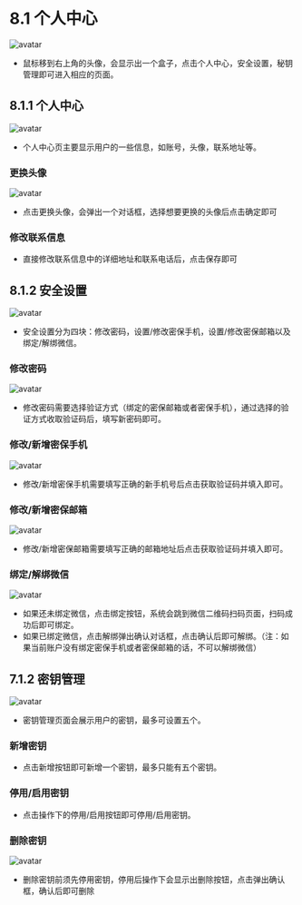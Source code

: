 # 8.1 个人中心
![avatar](./images/userEnter.jpg)
* 鼠标移到右上角的头像，会显示出一个盒子，点击个人中心，安全设置，秘钥管理即可进入相应的页面。

## 8.1.1  个人中心
![avatar](./images/userCenter.jpg)
* 个人中心页主要显示用户的一些信息，如账号，头像，联系地址等。

### 更换头像
![avatar](./images/changeAvatar.jpg)
* 点击更换头像，会弹出一个对话框，选择想要更换的头像后点击确定即可

### 修改联系信息
* 直接修改联系信息中的详细地址和联系电话后，点击保存即可

## 8.1.2 安全设置
![avatar](./images/safetySetting.jpg)
* 安全设置分为四块：修改密码，设置/修改密保手机，设置/修改密保邮箱以及绑定/解绑微信。

### 修改密码
![avatar](./images/changePass.jpg)
* 修改密码需要选择验证方式（绑定的密保邮箱或者密保手机），通过选择的验证方式收取验证码后，填写新密码即可。

### 修改/新增密保手机
![avatar](./images/changePhone.jpg)
* 修改/新增密保手机需要填写正确的新手机号后点击获取验证码并填入即可。

### 修改/新增密保邮箱
![avatar](./images/changeEmail.jpg)
* 修改/新增密保邮箱需要填写正确的邮箱地址后点击获取验证码并填入即可。
### 绑定/解绑微信
![avatar](./images/linkWechat.jpg)
* 如果还未绑定微信，点击绑定按钮，系统会跳到微信二维码扫码页面，扫码成功后即可绑定。
* 如果已绑定微信，点击解绑弹出确认对话框，点击确认后即可解绑。（注：如果当前账户没有绑定密保手机或者密保邮箱的话，不可以解绑微信）

## 7.1.2 密钥管理
![avatar](./images/accessKey.jpg)
* 密钥管理页面会展示用户的密钥，最多可设置五个。

### 新增密钥
* 点击新增按钮即可新增一个密钥，最多只能有五个密钥。

### 停用/启用密钥
* 点击操作下的停用/启用按钮即可停用/启用密钥。

### 删除密钥
![avatar](./images/accessKeyDelete.jpg)
* 删除密钥前须先停用密钥，停用后操作下会显示出删除按钮，点击弹出确认框，确认后即可删除
